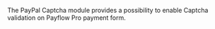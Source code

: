The PayPal Captcha module provides a possibility to enable Captcha validation on Payflow Pro payment form.